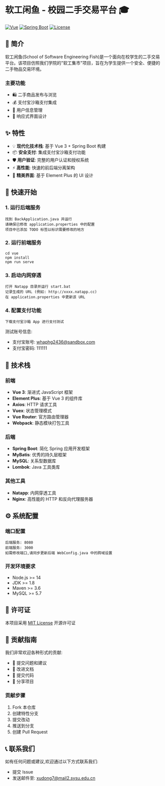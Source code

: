 # 软工闲鱼 - 校园二手交易平台 🎓

[![Vue](https://img.shields.io/badge/Vue-3.2.13-brightgreen.svg)](https://vuejs.org/)
[![Spring Boot](https://img.shields.io/badge/Spring%20Boot-latest-brightgreen.svg)](https://spring.io/projects/spring-boot)
[![License](https://img.shields.io/badge/license-MIT-blue.svg)](LICENSE)

## 📖 简介

软工闲鱼(School of Software Engineering Fish)是一个面向在校学生的二手交易平台。该项目仿照我们学院的"软工集市"项目，旨在为学生提供一个安全、便捷的二手物品交易环境。

### 主要功能
- 🛍️ 二手商品发布与浏览
- 💰 支付宝沙箱支付集成
- 👤 用户信息管理
- 📱 响应式界面设计
<!-- - 💬 即时聊天与商品咨询 -->

## ✨ 特性

- 💡 **现代化技术栈**: 基于 Vue 3 + Spring Boot 构建
- 📦 **安全支付**: 集成支付宝沙箱支付功能
- 🛡 **用户验证**: 完整的用户认证和授权系统
- ⚡️ **高性能**: 快速的前后端分离架构
- 🎨 **精美界面**: 基于 Element Plus 的 UI 设计
<!-- - 🔐 **数据安全**: 完善的数据加密和安全机制 -->

## 🚀 快速开始

### 1. 运行后端服务
```
找到 BackApplication.java 并运行
请确保已修改 application.properties 中的配置
项目中已添加 TODO 标签以标识需要修改的地方
```

### 2. 运行前端服务
```
cd vue
npm install
npm run serve
```

### 3. 启动内网穿透
```
打开 Natapp 目录并运行 start.bat
记录生成的 URL (例如: http://xxxx.natapp.cc)
在 application.properties 中更新该 URL
```

### 4. 配置支付功能
```
下载支付宝沙箱 App 进行支付测试
```
测试账号信息:  
- 支付宝账号: whaphg2436@sandbox.com  
- 支付宝密码: 111111

## 🔧 技术栈

### 前端
- **Vue 3**: 渐进式 JavaScript 框架
- **Element Plus**: 基于 Vue 3 的组件库
- **Axios**: HTTP 请求工具
- **Vuex**: 状态管理模式
- **Vue Router**: 官方路由管理器
- **Webpack**: 静态模块打包工具

### 后端
- **Spring Boot**: 简化 Spring 应用开发框架
- **MyBatis**: 优秀的持久层框架
- **MySQL**: 关系型数据库
- **Lombok**: Java 工具类库

### 其他工具
- **Natapp**: 内网穿透工具
- **Nginx**: 高性能的 HTTP 和反向代理服务器

## ⚙️ 系统配置

### 端口配置
```
后端服务: 8080
前端服务: 3000
如需修改端口,请同步更新后端 WebConfig.java 中的跨域设置
```

### 开发环境要求
- Node.js >= 14
- JDK >= 1.8
- Maven >= 3.6
- MySQL >= 5.7

## 📝 许可证

本项目采用 [MIT License](LICENSE) 开源许可证

## 👥 贡献指南

我们非常欢迎各种形式的贡献:
- 🐛 提交问题和建议
- 📝 改进文档
- 🔀 提交代码
- 🌟 分享项目

### 贡献步骤
1. Fork 本仓库
2. 创建特性分支
3. 提交改动
4. 推送到分支
5. 创建 Pull Request

## 📞 联系我们

如有任何问题或建议,欢迎通过以下方式联系我们:
- 提交 Issue
- 发送邮件至: [xudong7@mail2.sysu.edu.cn](xudong7@mail2.sysu.edu.cn)
